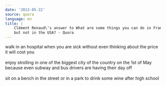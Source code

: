 ```yaml
---
date: '2013-05-22'
source: quora
language: en
title: |
    Clément Renaud\'s answer to What are some things you can do in France
    but not in the USA? - Quora
---
```


walk in an hospital when you are sick without even thinking about the
price it will cost you\
\
enjoy strolling in one of the biggest city of the country on the 1st of
May because even subway and bus drivers are having their day off\
\
sit on a bench in the street or in a park to drink some wine after high
school

